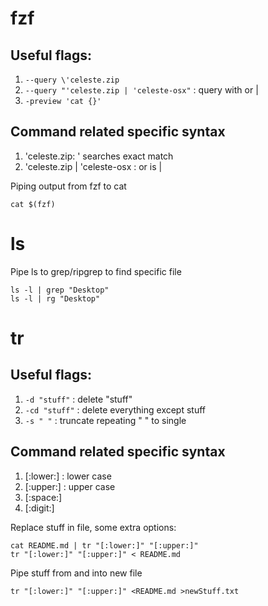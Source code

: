 # fzf

## Useful flags:
1. `--query \'celeste.zip `
2. `--query "'celeste.zip | 'celeste-osx"` : query with or |
3. `-preview 'cat {}'`

## Command related specific syntax
1. 'celeste.zip: ' searches exact match
2. 'celeste.zip | 'celeste-osx : or is |

Piping output from fzf to cat

    cat $(fzf)

# ls

Pipe ls to grep/ripgrep to find specific file

    ls -l | grep "Desktop"
    ls -l | rg "Desktop"

# tr

## Useful flags:
1. `-d "stuff"` : delete "stuff"
2. `-cd "stuff"` : delete everything except stuff
3. `-s " "` : truncate repeating " " to single

## Command related specific syntax
1. [:lower:] : lower case
2. [:upper:] : upper case
3. [:space:]
4. [:digit:]


Replace stuff in file, some extra options:

    cat README.md | tr "[:lower:]" "[:upper:]"
    tr "[:lower:]" "[:upper:]" < README.md

Pipe stuff from and into new file

    tr "[:lower:]" "[:upper:]" <README.md >newStuff.txt
